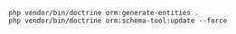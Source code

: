 
    php vendor/bin/doctrine orm:generate-entities .
    php vendor/bin/doctrine orm:schema-tool:update --force
